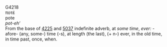 G4218  
ποτέ  
pote  
*pot-eh‘*  
From the base of [4225](g4225) and [5037](g5037) indefinite adverb, at
*some* *time*, *ever:* - afore- (any, some-) time (-s), at length (the
last), (+ n-) ever, in the old time, in time past, once, when.  
